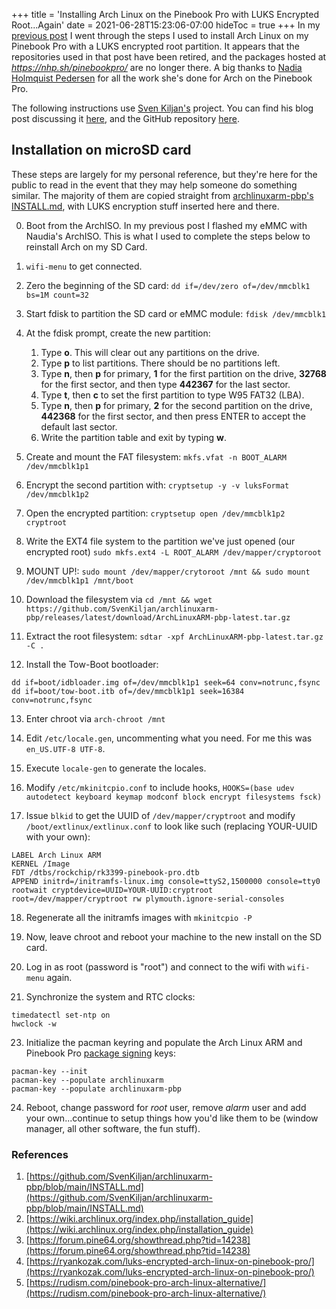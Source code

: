 +++
title = 'Installing Arch Linux on the Pinebook Pro with LUKS Encrypted Root...Again'
date = 2021-06-28T15:23:06-07:00
hideToc = true
+++
In my [previous post](/luks-encrypted-arch-linux-on-pinebook-pro/) I went through the steps I used to install Arch Linux on my Pinebook Pro with a LUKS encrypted root partition. It appears that the repositories used in that post have been retired, and the packages hosted at *https://nhp.sh/pinebookpro/* are no longer there. A big thanks to [Nadia Holmquist Pedersen](https://github.com/nadiaholmquist) for all the work she's done for Arch on the Pinebook Pro.

The following instructions use [Sven Kiljan's](https://kiljan.org/) project. You can find his blog post discussing it [here](https://kiljan.org/2021/06/20/arch-linux-arm-on-a-pinebook-pro/), and the GitHub repository [here](https://github.com/SvenKiljan/archlinuxarm-pbp/).


## Installation on microSD card
These steps are largely for my personal reference, but they're here for the public to read in the event that they may help someone do something similar. The majority of them are copied straight from [archlinuxarm-pbp's INSTALL.md](https://github.com/SvenKiljan/archlinuxarm-pbp/blob/main/INSTALL.md), with LUKS encryption stuff inserted here and there.

0. Boot from the ArchISO. In my previous post I flashed my eMMC with Naudia's ArchISO. This is what I used to complete the steps below to reinstall Arch on my SD Card.

0. `wifi-menu` to get connected.

1. Zero the beginning of the SD card: `dd if=/dev/zero of=/dev/mmcblk1 bs=1M count=32`

2. Start fdisk to partition the SD card or eMMC module: `fdisk /dev/mmcblk1`

3. At the fdisk prompt, create the new partition:
    1. Type **o**. This will clear out any partitions on the drive.
    2. Type **p** to list partitions. There should be no partitions left.
    3. Type **n**, then **p** for primary, **1** for the first partition on the drive, **32768** for the first sector, and then type **442367** for the last sector.
    4. Type **t**, then **c** to set the first partition to type W95 FAT32 (LBA).
    5. Type **n**, then **p** for primary, **2** for the second partition on the drive, **442368** for the first sector, and then press ENTER to accept the default last sector.
    6. Write the partition table and exit by typing **w**.

4. Create and mount the FAT filesystem: `mkfs.vfat -n BOOT_ALARM /dev/mmcblk1p1`

5. Encrypt the second partition with: `cryptsetup -y -v luksFormat /dev/mmcblk1p2`

6. Open the encrypted partition: `cryptsetup open /dev/mmcblk1p2 cryptroot`

7. Write the EXT4 file system to the partition we've just opened (our encrypted root) `sudo mkfs.ext4 -L ROOT_ALARM /dev/mapper/cryptoroot`

8. MOUNT UP!: `sudo mount /dev/mapper/crytoroot /mnt && sudo mount /dev/mmcblk1p1 /mnt/boot`

9. Download  the filesystem via `cd /mnt && wget https://github.com/SvenKiljan/archlinuxarm-pbp/releases/latest/download/ArchLinuxARM-pbp-latest.tar.gz `

10. Extract the root filesystem: `sdtar -xpf ArchLinuxARM-pbp-latest.tar.gz -C .`

12. Install the Tow-Boot bootloader:
  ```
  dd if=boot/idbloader.img of=/dev/mmcblk1p1 seek=64 conv=notrunc,fsync
  dd if=boot/tow-boot.itb of=/dev/mmcblk1p1 seek=16384 conv=notrunc,fsync
  ```

13. Enter chroot via `arch-chroot /mnt`

14. Edit `/etc/locale.gen`, uncommenting what you need. For me this was `en_US.UTF-8 UTF-8`.

15. Execute `locale-gen` to generate the locales.

16. Modify `/etc/mkinitcpio.conf` to include hooks, `HOOKS=(base udev autodetect keyboard keymap modconf block encrypt filesystems fsck)`

17. Issue `blkid` to get the UUID of `/dev/mapper/cryptroot` and modify `/boot/extlinux/extlinux.conf` to look like such (replacing YOUR-UUID with your own):
  ```
  LABEL Arch Linux ARM
  KERNEL /Image
  FDT /dtbs/rockchip/rk3399-pinebook-pro.dtb
  APPEND initrd=/initramfs-linux.img console=ttyS2,1500000 console=tty0 rootwait cryptdevice=UUID=YOUR-UUID:cryptroot root=/dev/mapper/cryptroot rw plymouth.ignore-serial-consoles
  ```

18. Regenerate all the initramfs images with `mkinitcpio -P`

19. Now, leave chroot and reboot your machine to the new install on the SD card.

20. Log in as root (password is "root") and connect to the wifi with `wifi-menu` again.

22. Synchronize the system and RTC clocks:
  ```
  timedatectl set-ntp on
  hwclock -w
  ```

23. Initialize the pacman keyring and populate the Arch Linux ARM and Pinebook Pro [package signing](https://archlinuxarm.org/about/package-signing) keys:
  ```
  pacman-key --init
  pacman-key --populate archlinuxarm
  pacman-key --populate archlinuxarm-pbp
  ```

24. Reboot, change password for *root* user, remove *alarm* user and add your own...continue to setup things how you'd like them to be (window manager, all other software, the fun stuff).




### References
1. [https://github.com/SvenKiljan/archlinuxarm-pbp/blob/main/INSTALL.md](https://github.com/SvenKiljan/archlinuxarm-pbp/blob/main/INSTALL.md)
2. [https://wiki.archlinux.org/index.php/installation_guide](https://wiki.archlinux.org/index.php/installation_guide)
3. [https://forum.pine64.org/showthread.php?tid=14238](https://forum.pine64.org/showthread.php?tid=14238)
4. [https://ryankozak.com/luks-encrypted-arch-linux-on-pinebook-pro/](https://ryankozak.com/luks-encrypted-arch-linux-on-pinebook-pro/)
5. [https://rudism.com/pinebook-pro-arch-linux-alternative/](https://rudism.com/pinebook-pro-arch-linux-alternative/)
